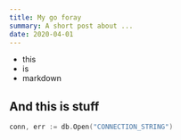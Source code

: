 ```yaml
---
title: My go foray
summary: A short post about ...
date: 2020-04-01
---
```


- this
- is
- markdown

## And this is stuff

```go
conn, err := db.Open("CONNECTION_STRING")
```
